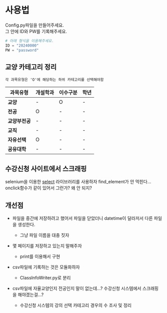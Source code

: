 
# 사용법
Config.py파일을 만들어주세요.   
그 안에 ID와 PW를 기록해주세요.
```python
# 아래 형식을 이용해주세요.
ID = "20240000"
PW = "password"
```
## 교양 카테고리 정리
```
각 과목유형은 'O'에 해당하는 하위 카테고리를 선택해야함
```
|과목유형|개설학과|이수구분|학년|
|---|---|---|---|
|**교양**|-|O|-|
|**전공**|O|-|-|
|**교양부전공**|-|-|-|
|**교직**|-|-|-|
|**자유선택**|O|-|-|
|**공유대학**|-|-|-|

## 수강신청 사이트에서 스크래핑
selenium을 이용한 <a href="https://www.selenium.dev/documentation/webdriver/support_features/select_lists/#select-option">select</a> 라이브러리를 사용하자
find_element가 안 먹힌다... onclick함수가 같이 있어서 그런가? 왜 안 되지?


## 개선점<br>
- 파일을 중간에 저장하려고 했어서 파일을 닫았더니 datetime이 달라저서 다른 파일을 생성한다.
   - 그냥 파일 이름을 대충 짓자

- 몇 페이지를 저장하고 있는지 말해주자
   - print를 이용해서 구현

- csv파일에 기록하는 것은 모듈화하자
   - ClassInfoWriter.py로 분리

- csv파일에 자율교양인지 전공인지 말이 없는데...? 수강신청 시스템에서 스크래핑을 해야겠는걸...?
   - 수강신청 시스템의 강의 선택 카테고리 경우의 수 조사 및 정리



